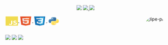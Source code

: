 <div align="center">

<img src="https://readme-typing-svg.herokuapp.com/?font=Pacifico&color=%23909090&size=30&center=true&vCenter=true&height=150&lines=Hello+%F0%9F%98%89+I%27m+Felipe">

  <a href="https://github.com/felipepx">
  <img height="180em" src="https://github-readme-stats.vercel.app/api?username=felipepx&theme=radical&show_icons=true&include_all_commits=true&count_private=true"/>
  <img height="170em" src="https://github-readme-stats.vercel.app/api/top-langs/?username=felipepx&layout=compact&langs_count=7&theme=radical&"/>
</div>
  <div style="display: inline_block"><br>
  <img align="center" alt="lipe-Js" height="30" width="40" src="https://raw.githubusercontent.com/devicons/devicon/master/icons/javascript/javascript-plain.svg">
 
  <img align="center" alt="lipe-HTML" height="30" width="40" src="https://raw.githubusercontent.com/devicons/devicon/master/icons/html5/html5-original.svg">
  <img align="center" alt="lipe-CSS" height="30" width="40" src="https://raw.githubusercontent.com/devicons/devicon/master/icons/css3/css3-original.svg">
  <img align="center" alt="lipe-Python" height="30" width="40" src="https://raw.githubusercontent.com/devicons/devicon/master/icons/python/python-original.svg">
 <img align="right" alt="lipe-pic" height="150" style="border-radius:50px;" 
   src="https://cdn.discordapp.com/attachments/920700154204553226/1026992655495876678/gatop.gif">
</div>
  
##
  <div> 
  <a href="https://instagram.com/felipepxr" target="_blank"><img src="https://img.shields.io/badge/-Instagram-%23E4405F?style=for-the-badge&logo=instagram&logoColor=white" target="_blank"></a>
  <a href = "mailto:feliperaxz@gmail.com"><img src="https://img.shields.io/badge/-Gmail-%23333?style=for-the-badge&logo=gmail&logoColor=white" target="_blank"></a>
  <a href="https://www.linkedin.com/in/felipe-pereira-80b972227" target="_blank"><img src="https://img.shields.io/badge/-LinkedIn-%230077B5?style=for-the-badge&logo=linkedin&logoColor=white" target="_blank"></a> 
